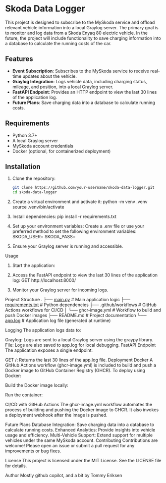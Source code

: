 # Skoda Data Logger

This project is designed to subscribe to the MySkoda service and offload relevant vehicle information into a local Graylog server. The primary goal is to monitor and log data from a Skoda Enyaq 80 electric vehicle. In the future, the project will include functionality to save charging information into a database to calculate the running costs of the car.

## Features

- **Event Subscription**: Subscribes to the MySkoda service to receive real-time updates about the vehicle.
- **Graylog Integration**: Logs vehicle data, including charging status, mileage, and position, into a local Graylog server.
- **FastAPI Endpoint**: Provides an HTTP endpoint to view the last 30 lines of the application log.
- **Future Plans**: Save charging data into a database to calculate running costs.

## Requirements

- Python 3.7+
- A local Graylog server
- MySkoda account credentials
- Docker (optional, for containerized deployment)

## Installation

1. Clone the repository:
   ```bash
   git clone https://github.com/your-username/skoda-data-logger.git
   cd skoda-data-logger

2. Create a virtual environment and activate it:
python -m venv .venv
source .venv/bin/activate

3. Install dependencies:
pip install -r requirements.txt

4. Set up your environment variables: Create a .env file or use your preferred method to set the following environment variables:
SKODA_USER=<your-myskoda-username>
SKODA_PASS=<your-myskoda-password>

5. Ensure your Graylog server is running and accessible.

Usage
1. Start the application:

2. Access the FastAPI endpoint to view the last 30 lines of the application log:
GET http://localhost:8000/

3. Monitor your Graylog server for incoming logs.

Project Structure
.
├── [main.py](http://_vscodecontentref_/1)                 # Main application logic
├── [requirements.txt](http://_vscodecontentref_/2)        # Python dependencies
├── .github/workflows       # GitHub Actions workflows for CI/CD
│   └── ghcr-image.yml      # Workflow to build and push Docker images
├── README.md               # Project documentation
└── [app.log](http://_vscodecontentref_/3)                 # Application log file (generated at runtime)

Logging
The application logs data to:

Graylog: Logs are sent to a local Graylog server using the graypy library.
File: Logs are also saved to app.log for local debugging.
FastAPI Endpoint
The application exposes a single endpoint:

GET /: Returns the last 30 lines of the app.log file.
Deployment
Docker
A GitHub Actions workflow (ghcr-image.yml) is included to build and push a Docker image to GitHub Container Registry (GHCR). To deploy using Docker:

Build the Docker image locally:

Run the container:

CI/CD with GitHub Actions
The ghcr-image.yml workflow automates the process of building and pushing the Docker image to GHCR. It also invokes a deployment webhook after the image is pushed.

Future Plans
Database Integration: Save charging data into a database to calculate running costs.
Enhanced Analytics: Provide insights into vehicle usage and efficiency.
Multi-Vehicle Support: Extend support for multiple vehicles under the same MySkoda account.
Contributing
Contributions are welcome! Please open an issue or submit a pull request for any improvements or bug fixes.

License
This project is licensed under the MIT License. See the LICENSE file for details.

Author
Mostly github copilot, and a bit by Tommy Eriksen
